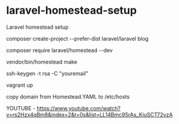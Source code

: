 # laravel-homestead-setup
Laravel homestead setup


composer create-project --prefer-dist laravel/laravel blog

composer require laravel/homestead --dev

vendor/bin/homestead make

ssh-keygen -t rsa -C "youremail"

vagrant up

copy domain from Homestead.YAML to /etc/hosts


YOUTUBE - https://www.youtube.com/watch?v=rs2Hzx4qBm8&index=2&t=0s&list=LL14Bmc95rAs_KiuSCT72vzA
